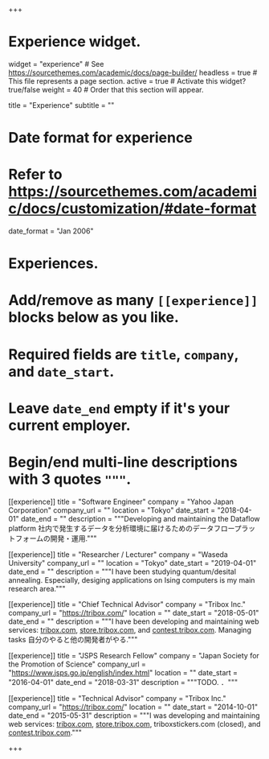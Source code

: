 +++
# Experience widget.
widget = "experience"  # See https://sourcethemes.com/academic/docs/page-builder/
headless = true  # This file represents a page section.
active = true  # Activate this widget? true/false
weight = 40  # Order that this section will appear.

title = "Experience"
subtitle = ""

# Date format for experience
#   Refer to https://sourcethemes.com/academic/docs/customization/#date-format
date_format = "Jan 2006"

# Experiences.
#   Add/remove as many `[[experience]]` blocks below as you like.
#   Required fields are `title`, `company`, and `date_start`.
#   Leave `date_end` empty if it's your current employer.
#   Begin/end multi-line descriptions with 3 quotes `"""`.
[[experience]]
  title = "Software Engineer"
  company = "Yahoo Japan Corporation"
  company_url = ""
  location = "Tokyo"
  date_start = "2018-04-01"
  date_end = ""
  description = """Developing and maintaining the Dataflow platform 社内で発生するデータを分析環境に届けるためのデータフロープラットフォームの開発・運用."""

[[experience]]
  title = "Researcher / Lecturer"
  company = "Waseda University"
  company_url = ""
  location = "Tokyo"
  date_start = "2019-04-01"
  date_end = ""
  description = """I have been studying quantum/desital annealing. Especially, desiging applications on Ising computers is my main research area."""

[[experience]]
  title = "Chief Technical Advisor"
  company = "Tribox Inc."
  company_url = "https://tribox.com/"
  location = ""
  date_start = "2018-05-01"
  date_end = ""
  description = """I have been developing and maintaining web services: <a href="https://tribox.com" target="_blank">tribox.com</a>, <a href="https://store.tribox.com/" target="_blank">store.tribox.com</a>, and <a href="https://contest.tribox.com/" target="_blank">contest.tribox.com</a>. Managing tasks 自分のやると他の開発者がやる."""

[[experience]]
  title = "JSPS Research Fellow"
  company = "Japan Society for the Promotion of Science"
  company_url = "https://www.jsps.go.jp/english/index.html"
  location = ""
  date_start = "2016-04-01"
  date_end = "2018-03-31"
  description = """TODO. ．"""

[[experience]]
  title = "Technical Advisor"
  company = "Tribox Inc."
  company_url = "https://tribox.com/"
  location = ""
  date_start = "2014-10-01"
  date_end = "2015-05-31"
  description = """I was developing and maintaining web services: <a href="https://tribox.com" target="_blank">tribox.com</a>, <a href="https://store.tribox.com/" target="_blank">store.tribox.com</a>, triboxstickers.com (closed), and <a href="https://contest.tribox.com/" target="_blank">contest.tribox.com</a>."""

+++
